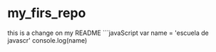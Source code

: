 # my_firs_repo
this is a change on my README
	```javaScript
	var name = 'escuela de javascr'
	console.log(name)